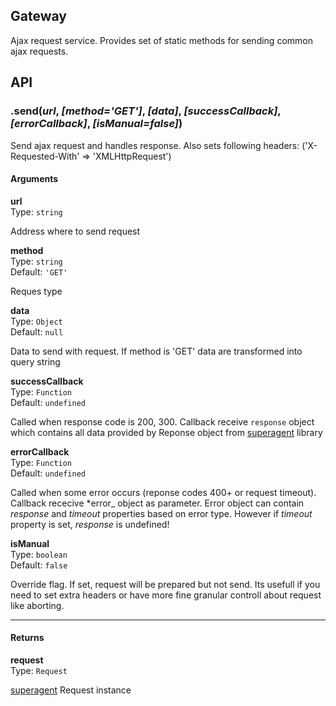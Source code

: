 ## Gateway
Ajax request service. Provides set of static methods for sending common ajax requests.

## API
### .send(*url*, *[method='GET']*, *[data]*, *[successCallback]*, *[errorCallback]*, *[isManual=false]*)
Send ajax request and handles response. Also sets following headers: ('X-Requested-With' => 'XMLHttpRequest')

#### Arguments  
**url**  
Type: `string`

Address where to send request

**method**  
Type: `string`  
Default: `'GET'`  

Reques type

**data**  
Type: `Object`  
Default: `null`

Data to send with request. If method is 'GET' data are transformed into query string

**successCallback**  
Type: `Function`  
Default: `undefined`

Called when response code is 200, 300. Callback receive `response` object which contains all data provided by Reponse object from [superagent](https://github.com/visionmedia/superagent) library

**errorCallback**  
Type: `Function`  
Default: `undefined`

Called when some error occurs (reponse codes 400+ or request timeout). Callback rececive *error_ object as parameter. Error object can contain _response_ and _timeout_ properties based on error type. However if _timeout_ property is set, _response_ is undefined!

**isManual**  
Type: `boolean`  
Default: `false`  

Override flag. If set, request will be prepared but not send. Its usefull if you need to set extra headers or have more fine granular controll about request like aborting.
___

#### Returns  
**request**  
Type: `Request`  

[superagent](https://github.com/visionmedia/superagent) Request instance